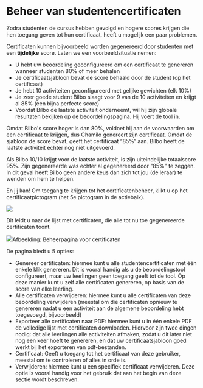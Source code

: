 # Beheer van studentencertificaten

Zodra studenten de cursus hebben gevolgd en hogere scores krijgen die hen toegang geven tot hun certificaat, heeft u mogelijk een paar problemen.

Certificaten kunnen bijvoorbeeld worden gegenereerd door studenten met een **tijdelijke** score. Laten we een voorbeeldsituatie nemen:

- U hebt uw beoordeling geconfigureerd om een certificaat te genereren wanneer studenten 80% of meer behalen
- Je certificaatsjabloon bevat de score behaald door de student (op het certificaat)
- Je hebt 10 activiteiten geconfigureerd met gelijke gewichten (elk 10%)
- Je zeer goede student Bilbo slaagt voor 9 van de 10 activiteiten en krijgt al 85% (een bijna perfecte score)
- Voordat Bilbo de laatste activiteit onderneemt, wil hij zijn globale resultaten bekijken op de beoordelingspagina. Hij voert de tool in.

Omdat Bilbo's score hoger is dan 80%, voldoet hij aan de voorwaarden om een certificaat te krijgen, dus Chamilo genereert zijn certificaat. Omdat de sjabloon de score bevat, geeft het certificaat “85%” aan. Bilbo heeft de laatste activiteit echter nog niet uitgevoerd.

Als Bilbo 10/10 krijgt voor de laatste activiteit, is zijn uiteindelijke totaalscore 95%. Zijn gegenereerde was echter al gegenereerd door "85%" te zeggen. In dit geval heeft Bilbo geen andere keus dan zich tot jou (de leraar) te wenden om hem te helpen.

En jij kan! Om toegang te krijgen tot het certificatenbeheer, klikt u op het certificaatpictogram (het 5e pictogram in de actiebalk).

![](../../.gitbook/assets/image13%20%288%29.png)

Dit leidt u naar de lijst met certificaten, die alle tot nu toe gegenereerde certificaten toont.

![](../../.gitbook/assets/image14%20%288%29.png)Afbeelding: Beheerpagina voor certificaten

De pagina biedt u 5 opties:

- Genereer certificaten: hiermee kunt u alle studentencertificaten met één enkele klik genereren. Dit is vooral handig als u de beoordelingstool configureert, maar uw leerlingen geen toegang geeft tot de tool. Op deze manier kunt u zelf alle certificaten genereren, op basis van de score van elke leerling.
- Alle certificaten verwijderen: hiermee kunt u alle certificaten van deze beoordeling verwijderen (meestal om die certificaten opnieuw te genereren nadat u een activiteit aan de algemene beoordeling hebt toegevoegd, bijvoorbeeld)
- Exporteer alle certificaten naar PDF: hiermee kunt u in één enkele PDF de volledige lijst met certificaten downloaden. Hiervoor zijn twee dingen nodig: dat alle leerlingen alle activiteiten afmaken, zodat u dit later niet nog een keer hoeft te genereren, en dat uw certificaatsjabloon goed werkt bij het exporteren van pdf-bestanden.
- Certificaat: Geeft u toegang tot het certificaat van deze gebruiker, meestal om te controleren of alles in orde is.
- Verwijderen: hiermee kunt u een specifiek certificaat verwijderen. Deze optie is vooral handig voor het gebruik dat aan het begin van deze sectie wordt beschreven.
